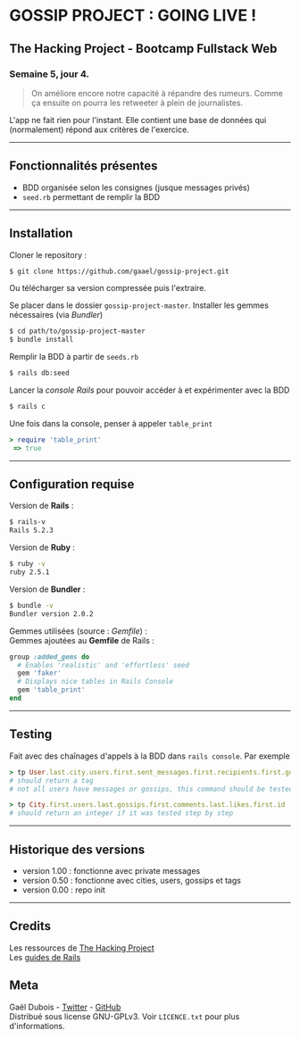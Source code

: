 # GOSSIP PROJECT : GOING LIVE !

## The Hacking Project - Bootcamp Fullstack Web
### Semaine 5, jour 4.

> On améliore encore notre capacité à répandre des rumeurs. Comme ça ensuite on pourra les retweeter à plein de journalistes.


L'app ne fait rien pour l'instant. Elle contient une base de données qui (normalement) répond aux critères de l'exercice.


***

## Fonctionnalités présentes

* BDD organisée selon les consignes (jusque messages privés)
* `seed.rb` permettant de remplir la BDD

***

## Installation
Cloner le repository : 
~~~bash
$ git clone https://github.com/gaael/gossip-project.git
~~~
Ou télécharger sa version compressée puis l'extraire.

Se placer dans le dossier `gossip-project-master`. Installer les gemmes nécessaires (via *Bundler*)
~~~bash
$ cd path/to/gossip-project-master
$ bundle install
~~~

Remplir la BDD à partir de `seeds.rb`
~~~bash
$ rails db:seed
~~~

Lancer la *console Rails* pour pouvoir accéder à et expérimenter avec la BDD
~~~bash
$ rails c
~~~

Une fois dans la console, penser à appeler `table_print` 
~~~ruby
> require 'table_print'
 => true
~~~


***

## Configuration requise
Version de **Rails** :
~~~bash
$ rails-v
Rails 5.2.3
~~~

Version de **Ruby** :
~~~bash
$ ruby -v
ruby 2.5.1
~~~

Version de **Bundler** :
~~~bash
$ bundle -v
Bundler version 2.0.2
~~~

Gemmes utilisées (source : *Gemfile*) :\
Gemmes ajoutées au **Gemfile** de Rails :
~~~ruby
group :added_gems do
  # Enables 'realistic' and 'effortless' seed
  gem 'faker'
  # Displays nice tables in Rails Console
  gem 'table_print'
end
~~~


***

## Testing

Fait avec des chaînages d'appels à la BDD dans `rails console`. Par exemple

~~~ruby
> tp User.last.city.users.first.sent_messages.first.recipients.first.gossips.last.tags
# should return a tag
# not all users have messages or gossips, this command should be tested step by step

> tp City.first.users.last.gossips.first.comments.last.likes.first.id
# should return an integer if it was tested step by step
~~~

***

## Historique des versions

* version 1.00 : fonctionne avec private messages
* version 0.50 : fonctionne avec cities, users, gossips et tags
* version 0.00 : repo init

***

## Credits
Les ressources de [The Hacking Project](https://www.thehackingproject.org/)\
Les [guides de Rails](https://guides.rubyonrails.org/index.html)


## Meta
Gaël Dubois - [Twitter](https://twitter.com/GalDUBOIS1) - [GitHub](https://github.com/gaael/)\
Distribué sous license GNU-GPLv3. Voir `LICENCE.txt` pour plus d'informations.
